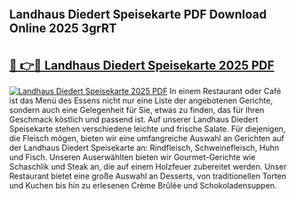 ## Landhaus Diedert Speisekarte PDF Download Online 2025 3grRT

# <h2><a href="http://gc7e6qw.nevu.top/?p=Landhaus+Diedert+Speisekarte">🔗 👉🔴 Landhaus Diedert Speisekarte 2025 PDF</a></h2>

[![Landhaus Diedert Speisekarte 2025 PDF](https://i.imgur.com/dBaPXMq.png)](http://gc7e6qw.nevu.top/?p=Landhaus+Diedert+Speisekarte)
In einem Restaurant oder Café ist das Menü des Essens nicht nur eine Liste der angebotenen Gerichte, sondern auch eine Gelegenheit für Sie, etwas zu finden, das für Ihren Geschmack köstlich und passend ist. Auf unserer Landhaus Diedert Speisekarte stehen verschiedene leichte und frische Salate. Für diejenigen, die Fleisch mögen, bieten wir eine umfangreiche Auswahl an Gerichten auf der Landhaus Diedert Speisekarte an: Rindfleisch, Schweinefleisch, Huhn und Fisch. Unseren Auserwählten bieten wir Gourmet-Gerichte wie Schaschlik und Steak an, die auf einem Holzfeuer zubereitet werden. Unser Restaurant bietet eine große Auswahl an Desserts, von traditionellen Torten und Kuchen bis hin zu erlesenen Crème Brûlée und Schokoladensuppen.
